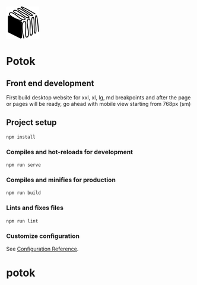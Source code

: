 ![](src/assets/images/UI/logo.svg)

# Potok

## Front end development
First build desktop website for xxl, xl, lg, md breakpoints and after the page or pages will be ready, go ahead with mobile view starting from 768px (sm) 

## Project setup
```
npm install
```

### Compiles and hot-reloads for development
```
npm run serve
```

### Compiles and minifies for production
```
npm run build
```

### Lints and fixes files
```
npm run lint
```

### Customize configuration
See [Configuration Reference](https://cli.vuejs.org/config/).
# potok

